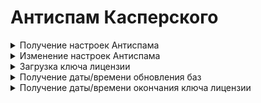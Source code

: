 # Антиспам Касперского

<details>
<summary>Получение настроек Антиспама</summary>

`GET /mail/klms/state`

**Ответ на успешный запрос:**

```json5
{
  "enabled": "boolean"
}
```

* `enabled` - `true`, когда KLMS включен, и `false`, когда выключен.

</details>

<details>
<summary>Изменение настроек Антиспама</summary>

`PUT /mail/klms/state`

**Json-тело запроса:**

```json5
{
  "enabled": "boolean"
}
```

* `enabled` - `true`, когда KLMS требуется включить, и `false`, когда выключить.

**Ответ на успешный запрос:** 200 ОК

</details>

<details>
<summary>Загрузка ключа лицензии</summary>

**ВАЖНО!** Загрузить ключ лицензии можно только в том случае, когда KLMS включен. Если KLMS выключен, то загрузка ключа недоступна.

`POST /mail/klms/license`

**Тело запроса:** двоичные данные файла лицензии.

</details>

<details>
<summary>Получение даты/времени обновления баз</summary>

`GET /mail/klms/last_update`

**Ответ на успешный запрос:**

```json5
{
  "last_update": "null" | "float"
}
```

* `last_update` - дата/время последнего обновления баз в формате UNIX timestamp; `null`, если невозможно определить статус; 0, если базы не установлены.

</details>

<details>
<summary>Получение даты/времени окончания ключа лицензии</summary>

`GET /mail/klms/license`

**Ответ на успешный запрос:**

```json5
{
  "is_active": "null" | "boolean",
  "expiration_date": "null" | "float"
}
```

* `is_active` - `true`, когда ключ лицензии активирован, и `false`, когда не активирован; `null`, если невозможно определить статус активированности.
* `expiration_date` - дата/время окончания действия ключа лицензии в формате UNIX timestamp; `null`, когда ключ отсутствует или невозможно определить статус.

</details>

